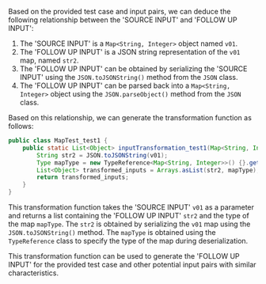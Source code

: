 Based on the provided test case and input pairs, we can deduce the following relationship between the 'SOURCE INPUT' and 'FOLLOW UP INPUT':

1. The 'SOURCE INPUT' is a `Map<String, Integer>` object named `v01`.
2. The 'FOLLOW UP INPUT' is a JSON string representation of the `v01` map, named `str2`.
3. The 'FOLLOW UP INPUT' can be obtained by serializing the 'SOURCE INPUT' using the `JSON.toJSONString()` method from the `JSON` class.
4. The 'FOLLOW UP INPUT' can be parsed back into a `Map<String, Integer>` object using the `JSON.parseObject()` method from the `JSON` class.

Based on this relationship, we can generate the transformation function as follows:

```java
public class MapTest_test1 {
    public static List<Object> inputTransformation_test1(Map<String, Integer> v01)  {
        String str2 = JSON.toJSONString(v01);
        Type mapType = new TypeReference<Map<String, Integer>>() {}.getType();
        List<Object> transformed_inputs = Arrays.asList(str2, mapType);
        return transformed_inputs;
    }
}
```

This transformation function takes the 'SOURCE INPUT' `v01` as a parameter and returns a list containing the 'FOLLOW UP INPUT' `str2` and the type of the map `mapType`. The `str2` is obtained by serializing the `v01` map using the `JSON.toJSONString()` method. The `mapType` is obtained using the `TypeReference` class to specify the type of the map during deserialization.

This transformation function can be used to generate the 'FOLLOW UP INPUT' for the provided test case and other potential input pairs with similar characteristics.